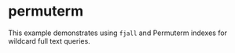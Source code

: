 # permuterm

This example demonstrates using `fjall` and Permuterm indexes for wildcard full text queries.
